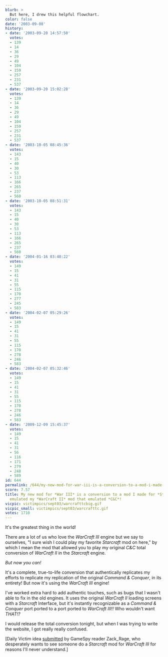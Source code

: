 ```yaml
---
blurb: >
  But here, I drew this helpful flowchart.
color: false
date: '2003-09-08'
history:
- date: '2003-09-20 14:57:50'
  votes:
  - 139
  - 14
  - 36
  - 29
  - 49
  - 104
  - 159
  - 257
  - 231
  - 537
- date: '2003-09-20 15:02:28'
  votes:
  - 139
  - 14
  - 36
  - 29
  - 49
  - 104
  - 159
  - 257
  - 231
  - 537
- date: '2003-10-05 08:45:36'
  votes:
  - 143
  - 15
  - 40
  - 30
  - 53
  - 113
  - 166
  - 265
  - 237
  - 560
- date: '2003-10-05 08:51:31'
  votes:
  - 143
  - 15
  - 40
  - 30
  - 53
  - 113
  - 166
  - 265
  - 237
  - 560
- date: '2004-01-16 03:40:22'
  votes:
  - 149
  - 15
  - 41
  - 31
  - 55
  - 115
  - 170
  - 277
  - 245
  - 583
- date: '2004-02-07 05:29:26'
  votes:
  - 149
  - 15
  - 41
  - 31
  - 55
  - 115
  - 170
  - 278
  - 246
  - 583
- date: '2004-02-07 05:32:46'
  votes:
  - 149
  - 15
  - 41
  - 31
  - 55
  - 115
  - 170
  - 278
  - 246
  - 583
- date: '2009-12-09 15:45:37'
  votes:
  - 149
  - 15
  - 41
  - 31
  - 56
  - 116
  - 171
  - 279
  - 248
  - 589
id: 644
permalink: /644/my-new-mod-for-war-iii-is-a-conversion-to-a-mod-i-made-for-starcraft-that-emulated-my-warcraft-ii-mod-that-emulated-cc/
score: 7.57
title: My new mod for *War III* is a conversion to a mod I made for *Starcraft* that
  emulated my *WarCraft II* mod that emulated *C&C*!
vicpic: victimpics/sept03/warcrafttcbig.gif
vicpic_small: victimpics/sept03/warcrafttc.gif
votes: 1710
---
```


It's the greatest thing in the world!

There are a lot of us who love the *WarCraft III* engine but we say to
ourselves, "I sure wish I could play my favorite *Starcraft* mod on
here," by which I mean the mod that allowed you to play my original
*C&C* total conversion of *WarCraft II* in the *Starcraft* engine.

*But now you can!*

It's a complete, true-to-life conversion that authentically replicates
my efforts to replicate my replication of the original *Command &
Conquer*, in its entirety! But now it's using the *WarCraft III* engine!

I've worked extra hard to add authentic touches, such as bugs that I
wasn't able to fix in the old engines. It uses the original *WarCraft
II* loading screens with a *Starcraft* Interface, but it's instantly
recognizable as a *Command & Conquer* port ported to a port ported to
*WarCraft III!!* Who wouldn't want *THAT!?*

I would release the total conversion tonight, but when I was trying to
write the website, I got really really confused.

\[Daily Victim idea
[submitted](http://web.archive.org/web/20030908000000/http://feedback.gamespy.com/)
by GameSpy reader Zack\_Rage, who desperately wants to see someone do a
*Starcraft* mod for *WarCraft III* for reasons I'll never understand.\]